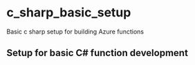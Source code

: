 # c_sharp_basic_setup
Basic c sharp setup for building Azure functions

## Setup for basic C# function development
